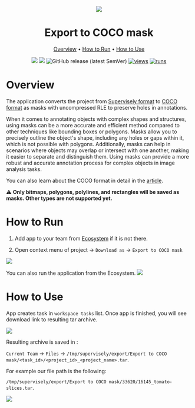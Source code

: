 <div align="center" markdown>
<img src="https://github.com/supervisely-ecosystem/export-to-coco-mask/assets/119248312/627c55ed-b324-45ca-adb2-0bc17de369af"/>

# Export to COCO mask

<p align="center">
  <a href="#Overview">Overview</a> •
  <a href="#How-to-Run">How to Run</a> •
  <a href="#How-to-Use">How to Use</a>
</p>

[![](https://img.shields.io/badge/supervisely-ecosystem-brightgreen)](https://ecosystem.supervise.ly/apps/supervisely-ecosystem/export-to-coco-mask)
[![](https://img.shields.io/badge/slack-chat-green.svg?logo=slack)](https://supervise.ly/slack)
![GitHub release (latest SemVer)](https://img.shields.io/github/v/release/supervisely-ecosystem/export-to-coco-mask)
[![views](https://app.supervise.ly/img/badges/views/supervisely-ecosystem/export-to-coco-mask.png)](https://supervise.ly)
[![runs](https://app.supervise.ly/img/badges/runs/supervisely-ecosystem/export-to-coco-mask.png)](https://supervise.ly)

</div>

# Overview

The application converts the project from [Supervisely format](https://docs.supervise.ly/data-organization/00_ann_format_navi) to [COCO format](https://cocodataset.org/#format-data) as masks with uncompressed RLE to preserve holes in annotations.

When it comes to annotating objects with complex shapes and structures, using masks can be a more accurate and efficient method compared to other techniques like bounding boxes or polygons. Masks allow you to precisely outline the object's shape, including any holes or gaps within it, which is not possible with polygons. Additionally, masks can help in scenarios where objects may overlap or intersect with one another, making it easier to separate and distinguish them. Using masks can provide a more robust and accurate annotation process for complex objects in image analysis tasks.

You can also learn about the COCO format in detail in the [article](https://www.immersivelimit.com/tutorials/create-coco-annotations-from-scratch).

⚠️ **Only bitmaps, polygons, polylines, and rectangles will be saved as masks. Other types are not supported yet.**

# How to Run 

1. Add app to your team from [Ecosystem](https://ecosystem.supervise.ly/apps/export-to-coco-mask) if it is not there.

2. Open context menu of project -> `Download as` -> `Export to COCO mask` 
<img src="https://github.com/supervisely-ecosystem/export-to-coco-mask/assets/119248312/155055d6-1b13-4e97-8407-ffaf4f4a4fbc" />

You can also run the application from the Ecosystem.
<img src="https://github.com/supervisely-ecosystem/export-to-coco-mask/assets/119248312/addee2a7-c238-4cfa-9f04-20288235b0d7" />

# How to Use

App creates task in `workspace tasks` list. Once app is finished, you will see download link to resulting tar archive. 

<img src="https://github.com/supervisely-ecosystem/export-to-coco-mask/assets/119248312/d97c76eb-ffa7-4f5e-aa7c-99a12d948344" />

Resulting archive is saved in : 

`Current Team` -> `Files` -> `/tmp/supervisely/export/Export to COCO mask/<task_id>/<project_id>_<project_name>.tar`. 

For example our file path is the following: 

`/tmp/supervisely/export/Export to COCO mask/33620/16145_tomato-slices.tar`.

<img src="https://github.com/supervisely-ecosystem/export-to-coco-mask/assets/119248312/da5e97d3-a842-45ee-89b9-51697acbf3dc" />

